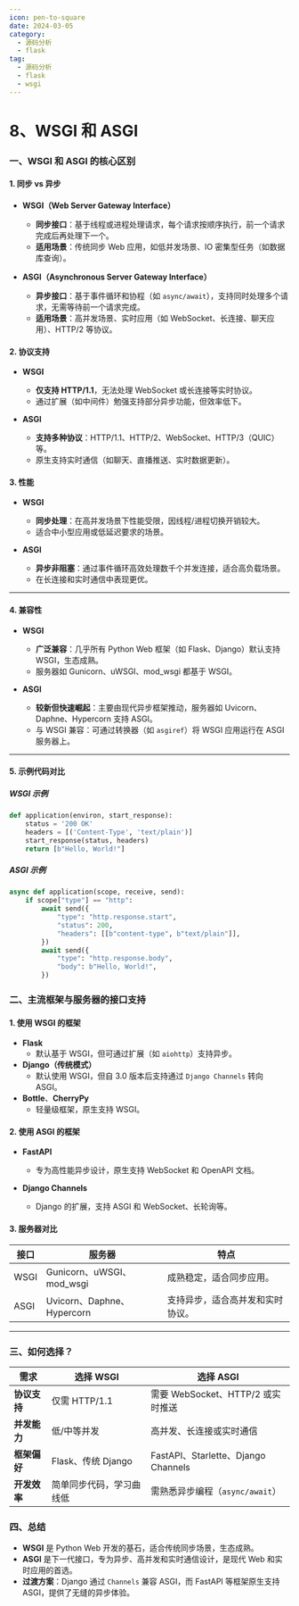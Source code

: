 ```yaml
---
icon: pen-to-square
date: 2024-03-05
category:
  - 源码分析
  - flask
tag:
  - 源码分析
  - flask
  - wsgi
---
```




# 8、WSGI 和 ASGI 





### **一、WSGI 和 ASGI 的核心区别**



#### **1. 同步 vs 异步**
- **WSGI（Web Server Gateway Interface）**  
  - **同步接口**：基于线程或进程处理请求，每个请求按顺序执行，前一个请求完成后再处理下一个。  
  - **适用场景**：传统同步 Web 应用，如低并发场景、IO 密集型任务（如数据库查询）。  

- **ASGI（Asynchronous Server Gateway Interface）**  
  - **异步接口**：基于事件循环和协程（如 `async/await`），支持同时处理多个请求，无需等待前一个请求完成。  
  - **适用场景**：高并发场景、实时应用（如 WebSocket、长连接、聊天应用）、HTTP/2 等协议。

#### **2. 协议支持**
- **WSGI**  
  - **仅支持 HTTP/1.1**，无法处理 WebSocket 或长连接等实时协议。  
  - 通过扩展（如中间件）勉强支持部分异步功能，但效率低下。  

- **ASGI**  
  - **支持多种协议**：HTTP/1.1、HTTP/2、WebSocket、HTTP/3（QUIC）等。  
  - 原生支持实时通信（如聊天、直播推送、实时数据更新）。

#### **3. 性能**
- **WSGI**  
  - **同步处理**：在高并发场景下性能受限，因线程/进程切换开销较大。  
  - 适合中小型应用或低延迟要求的场景。  

- **ASGI**  
  - **异步非阻塞**：通过事件循环高效处理数千个并发连接，适合高负载场景。  
  - 在长连接和实时通信中表现更优。

---

#### **4. 兼容性**
- **WSGI**  
  - **广泛兼容**：几乎所有 Python Web 框架（如 Flask、Django）默认支持 WSGI，生态成熟。  
  - 服务器如 Gunicorn、uWSGI、mod_wsgi 都基于 WSGI。  

- **ASGI**  
  - **较新但快速崛起**：主要由现代异步框架推动，服务器如 Uvicorn、Daphne、Hypercorn 支持 ASGI。  
  - 与 WSGI 兼容：可通过转换器（如 `asgiref`）将 WSGI 应用运行在 ASGI 服务器上。

---

#### **5. 示例代码对比**
##### **WSGI 示例**
```python
def application(environ, start_response):
    status = '200 OK'
    headers = [('Content-Type', 'text/plain')]
    start_response(status, headers)
    return [b"Hello, World!"]
```

##### **ASGI 示例**
```python
async def application(scope, receive, send):
    if scope["type"] == "http":
        await send({
            "type": "http.response.start",
            "status": 200,
            "headers": [[b"content-type", b"text/plain"]],
        })
        await send({
            "type": "http.response.body",
            "body": b"Hello, World!",
        })
```



### **二、主流框架与服务器的接口支持**



#### **1. 使用 WSGI 的框架**
- **Flask**  
  - 默认基于 WSGI，但可通过扩展（如 `aiohttp`）支持异步。  
- **Django（传统模式）**  
  - 默认使用 WSGI，但自 3.0 版本后支持通过 `Django Channels` 转向 ASGI。  
- **Bottle**、**CherryPy**  
  - 轻量级框架，原生支持 WSGI。  

#### **2. 使用 ASGI 的框架**
- **FastAPI**  
  - 专为高性能异步设计，原生支持 WebSocket 和 OpenAPI 文档。  
  
- **Django Channels**  
  - Django 的扩展，支持 ASGI 和 WebSocket、长轮询等。  
  

#### **3. 服务器对比**
| **接口** | **服务器**                 | **特点**                         |
| -------- | -------------------------- | -------------------------------- |
| WSGI     | Gunicorn、uWSGI、mod_wsgi  | 成熟稳定，适合同步应用。         |
| ASGI     | Uvicorn、Daphne、Hypercorn | 支持异步，适合高并发和实时协议。 |

---

### **三、如何选择？**



| **需求**     | **选择 WSGI**            | **选择 ASGI**                       |
| ------------ | ------------------------ | ----------------------------------- |
| **协议支持** | 仅需 HTTP/1.1            | 需要 WebSocket、HTTP/2 或实时推送   |
| **并发能力** | 低/中等并发              | 高并发、长连接或实时通信            |
| **框架偏好** | Flask、传统 Django       | FastAPI、Starlette、Django Channels |
| **开发效率** | 简单同步代码，学习曲线低 | 需熟悉异步编程（`async/await`）     |



### **四、总结**

- **WSGI** 是 Python Web 开发的基石，适合传统同步场景，生态成熟。  
- **ASGI** 是下一代接口，专为异步、高并发和实时通信设计，是现代 Web 和实时应用的首选。  
- **过渡方案**：Django 通过 `Channels` 兼容 ASGI，而 FastAPI 等框架原生支持 ASGI，提供了无缝的异步体验。
